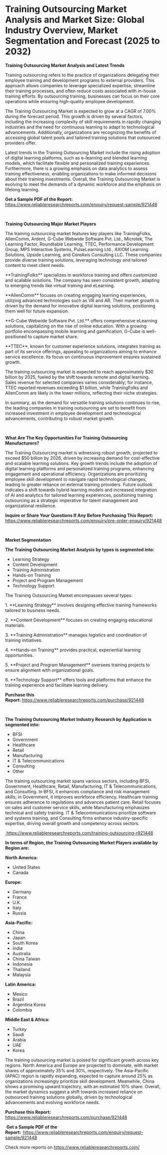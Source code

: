 <p><h1>Training Outsourcing Market Analysis and Market Size: Global Industry Overview, Market Segmentation and Forecast (2025 to 2032)</h1></p><p><strong>Training Outsourcing Market Analysis and Latest Trends</strong></p>
<p><p>Training outsourcing refers to the practice of organizations delegating their employee training and development programs to external providers. This approach allows companies to leverage specialized expertise, streamline their training processes, and often reduce costs associated with in-house training efforts. By outsourcing training, businesses can focus on their core operations while ensuring high-quality employee development.</p><p>The Training Outsourcing Market is expected to grow at a CAGR of 7.00% during the forecast period. This growth is driven by several factors, including the increasing complexity of skill requirements in rapidly changing industries and the need for continuous learning to adapt to technological advancements. Additionally, organizations are recognizing the benefits of accessing global talent pools and tailored training solutions that outsourced providers offer.</p><p>Latest trends in the Training Outsourcing Market include the rising adoption of digital learning platforms, such as e-learning and blended learning models, which facilitate flexible and personalized training experiences. Furthermore, there is a growing emphasis on data analytics to assess training effectiveness, enabling organizations to make informed decisions about their training investments. Overall, the Training Outsourcing Market is evolving to meet the demands of a dynamic workforce and the emphasis on lifelong learning.</p></p>
<p><strong>Get a Sample PDF of the Report:&nbsp;</strong> <a href="https://www.reliableresearchreports.com/enquiry/request-sample/921448?utm_campaign=3190&utm_medium=2&utm_source=Github&utm_content=ia&utm_term=05032025&utm_id=training-outsourcing">https://www.reliableresearchreports.com/enquiry/request-sample/921448</a></p>
<p>&nbsp;</p>
<p><strong>Training Outsourcing Major Market Players</strong></p>
<p><p>The training outsourcing market features key players like TrainingFolks, AllenComm, Ardent, G-Cube Webwide Software Pvt. Ltd., Microtek, The Learning Factor, Roundtable Learning, TTEC, Performance Development Group, MPS Interactive Systems, PulseLearning Ltd., AXIOM Learning Solutions, Upside Learning, and CoreAxis Consulting LLC. These companies provide diverse training solutions, leveraging technology and tailored content to meet client needs.</p><p>**TrainingFolks** specializes in workforce training and offers customized and scalable solutions. The company has seen consistent growth, adapting to emerging trends like virtual training and eLearning.</p><p>**AllenComm** focuses on creating engaging learning experiences, utilizing advanced technologies such as VR and AR. Their market growth is driven by the demand for innovative digital learning solutions, positioning them well for future expansion.</p><p>**G-Cube Webwide Software Pvt. Ltd.** offers comprehensive eLearning solutions, capitalizing on the rise of online education. With a growing portfolio encompassing mobile learning and gamification, G-Cube is well-positioned to capture market share.</p><p>**TTEC**, known for customer experience solutions, integrates training as part of its service offerings, appealing to organizations aiming to enhance service excellence. Its focus on continuous improvement ensures sustained growth.</p><p>The training outsourcing market is expected to reach approximately $30 billion by 2025, fueled by the shift towards remote and digital learning. Sales revenue for selected companies varies considerably; for instance, TTEC reported revenues exceeding $1 billion, while TrainingFolks and AllenComm are likely in the lower millions, reflecting their niche strategies.</p><p>In summary, as the demand for versatile training solutions continues to rise, the leading companies in training outsourcing are set to benefit from increased investment in employee development and technological advancements, contributing to robust market growth.</p></p>
<p>&nbsp;</p>
<p><strong>What Are The Key Opportunities For Training Outsourcing Manufacturers?</strong></p>
<p><p>The Training Outsourcing market is witnessing robust growth, projected to exceed $50 billion by 2026, driven by increasing demand for cost-effective and scalable learning solutions. Key growth trends include the adoption of digital learning platforms and personalized training programs, enhancing engagement and operational efficiency. Organizations are prioritizing employee skill development to navigate rapid technological changes, leading to greater reliance on external training providers. Future outlook indicates a shift towards hybrid learning models and increased integration of AI and analytics for tailored learning experiences, positioning training outsourcing as a strategic imperative for talent management and organizational resilience.</p></p>
<p><strong>Inquire or Share Your Questions If Any Before Purchasing This Report:</strong> <a href="https://www.reliableresearchreports.com/enquiry/pre-order-enquiry/921448?utm_campaign=3190&utm_medium=2&utm_source=Github&utm_content=ia&utm_term=05032025&utm_id=training-outsourcing">https://www.reliableresearchreports.com/enquiry/pre-order-enquiry/921448</a></p>
<p>&nbsp;</p>
<p><strong>Market Segmentation</strong></p>
<p><strong>The Training Outsourcing Market Analysis by types is segmented into:</strong></p>
<p><ul><li>Learning Strategy</li><li>Content Development</li><li>Training Administration</li><li>Hands-on Training</li><li>Project and Program Management</li><li>Technology Support</li></ul></p>
<p><p>The Training Outsourcing Market encompasses several types: </p><p>1. **Learning Strategy** involves designing effective training frameworks tailored to business needs.</p><p>2. **Content Development** focuses on creating engaging educational materials.</p><p>3. **Training Administration** manages logistics and coordination of training initiatives.</p><p>4. **Hands-on Training** provides practical, experiential learning opportunities.</p><p>5. **Project and Program Management** oversees training projects to ensure alignment with organizational goals.</p><p>6. **Technology Support** offers tools and platforms that enhance the training experience and facilitate learning delivery.</p></p>
<p><strong>Purchase this Report:&nbsp;</strong><a href="https://www.reliableresearchreports.com/purchase/921448?utm_campaign=3190&utm_medium=2&utm_source=Github&utm_content=ia&utm_term=05032025&utm_id=training-outsourcing">https://www.reliableresearchreports.com/purchase/921448</a></p>
<p>&nbsp;</p>
<p><strong>The Training Outsourcing Market Industry Research by Application is segmented into:</strong></p>
<p><ul><li>BFSI</li><li>Government</li><li>Healthcare</li><li>Retail</li><li>Manufacturing</li><li>IT & Telecommunications</li><li>Consulting</li><li>Other</li></ul></p>
<p><p>The training outsourcing market spans various sectors, including BFSI, Government, Healthcare, Retail, Manufacturing, IT & Telecommunications, and Consulting. In BFSI, it enhances compliance and risk management skills; in Government, it improves workforce efficiency. Healthcare training ensures adherence to regulations and advances patient care. Retail focuses on sales and customer service skills, while Manufacturing emphasizes technical and safety training. IT & Telecommunications prioritize software and systems training, and Consulting firms enhance industry-specific expertise, driving overall growth and competency across sectors.</p></p>
<p><a href="https://www.reliableresearchreports.com/training-outsourcing-r921448?utm_campaign=3190&utm_medium=2&utm_source=Github&utm_content=ia&utm_term=05032025&utm_id=training-outsourcing">&nbsp;https://www.reliableresearchreports.com/training-outsourcing-r921448</a></p>
<p><strong>In terms of Region, the Training Outsourcing Market Players available by Region are:</strong></p>
<p>
    <p> <strong> North America: </strong>
        <ul>
            <li>United States</li>
            <li>Canada</li>
        </ul>
        </p> 
    <p> <strong> Europe: </strong>
        <ul>
            <li>Germany</li>
            <li>France</li>
            <li>U.K.</li>
            <li>Italy</li>
            <li>Russia</li>
        </ul>
        </p> 
    <p> <strong> Asia-Pacific: </strong>
        <ul>
            <li>China</li>
            <li>Japan</li>
            <li>South Korea</li>
            <li>India</li>
            <li>Australia</li>
            <li>China Taiwan</li>
            <li>Indonesia</li>
            <li>Thailand</li>
            <li>Malaysia</li>
        </ul>
        </p> 
    <p> <strong> Latin America: </strong>
        <ul>
            <li>Mexico</li>
            <li>Brazil</li>
            <li>Argentina Korea</li>
            <li>Colombia</li>
        </ul>
        </p> 
    <p> <strong> Middle East & Africa: </strong>
        <ul>
            <li>Turkey</li>
            <li>Saudi</li>
            <li>Arabia</li>
            <li>UAE</li>
            <li>Korea</li>
        </ul>
    </p>
    </p>
<p><p>The training outsourcing market is poised for significant growth across key regions. North America and Europe are projected to dominate, with market shares of approximately 35% and 30%, respectively. The Asia-Pacific (APAC) region is rapidly expanding, expected to capture around 25% as organizations increasingly prioritize skill development. Meanwhile, China shows a promising upward trajectory, with an estimated 10% share. Overall, the market dynamics suggest a shift towards increased reliance on outsourced training solutions globally, driven by technological advancements and evolving workforce needs.</p></p>
<p><strong>Purchase this Report: </strong><a href="https://www.reliableresearchreports.com/purchase/921448?utm_campaign=3190&utm_medium=2&utm_source=Github&utm_content=ia&utm_term=05032025&utm_id=training-outsourcing">https://www.reliableresearchreports.com/purchase/921448</a></p>
<p>&nbsp;<strong>Get a Sample PDF of the Report:&nbsp;&nbsp;</strong><a href="https://www.reliableresearchreports.com/enquiry/request-sample/921448?utm_campaign=3190&utm_medium=2&utm_source=Github&utm_content=ia&utm_term=05032025&utm_id=training-outsourcing">https://www.reliableresearchreports.com/enquiry/request-sample/921448</a></p>
<p><strong></strong></p>
<p>Check more reports on <a href="https://www.reliableresearchreports.com/?utm_campaign=3190&utm_medium=2&utm_source=Github&utm_content=ia&utm_term=05032025&utm_id=training-outsourcing">https://www.reliableresearchreports.com/</a></p>